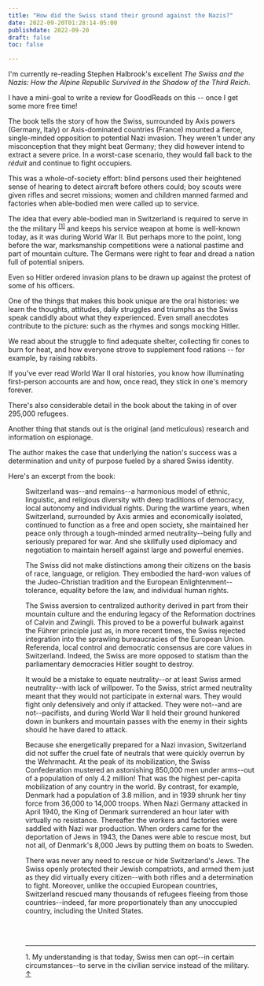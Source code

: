 ```yaml
---
title: "How did the Swiss stand their ground against the Nazis?"
date: 2022-09-20T01:28:14-05:00
publishdate: 2022-09-20
draft: false
toc: false

---
```


I'm currently re-reading Stephen Halbrook's excellent <em>The Swiss and the Nazis: How the Alpine Republic Survived in the Shadow of the Third Reich</em>.

I have a mini-goal to write a review for GoodReads on this -- once I get some more free time!

The book tells the story of how the Swiss, surrounded by Axis powers (Germany, Italy) or Axis-dominated countries (France) mounted a fierce, single-minded opposition to potential Nazi invasion. They weren't under any misconception that they might beat Germany; they did however intend to extract a severe price. In a worst-case scenario, they would fall back to the <em>réduit</em> and continue to fight occupiers.

This was a whole-of-society effort: blind persons used their heightened sense of hearing to detect aircraft before others could; boy scouts were given rifles and secret missions; women and children manned farmed and factories when able-bodied men were called up to service. 

The idea that every able-bodied man in Switzerland is required to serve in the the military <sup><a id="footnote-1-ref" href="#footnote-1">[1]</a></sup> and keeps his service weapon at home is well-known today, as it was during World War II. But perhaps more to the point, long before the war, marksmanship competitions were a national pastime and part of mountain culture. The Germans were right to fear and dread a nation full of potential snipers. 

Even so Hitler ordered invasion plans to be drawn up against the protest of some of his officers.

One of the things that makes this book unique are the oral histories: we learn the thoughts, attitudes, daily struggles and triumphs as the Swiss speak candidly about what they experienced. Even small anecdotes contribute to the picture: such as the rhymes and songs mocking Hitler. 

We read about the struggle to find adequate shelter, collecting fir cones to burn for heat, and how everyone strove to supplement food rations -- for example, by raising rabbits. 

If you've ever read World War II oral histories, you know how illuminating first-person accounts are and how, once read, they stick in one's memory forever.

There's also considerable detail in the book about the taking in of over 295,000 refugees.

Another thing that stands out is the original (and meticulous) research and information on espionage.

The author makes the case that underlying the nation's success was a determination and unity of purpose fueled by a shared Swiss identity.

Here's an excerpt from the book:

<div style="padding-left: 2.5em;"><p>Switzerland was--and remains--a harmonious model of ethnic, linguistic, and religious diversity with deep traditions of democracy, local autonomy and individual rights. During the wartime years, when Switzerland, surrounded by Axis armies and economically isolated, continued to function as a free and open society, she maintained her peace only through a tough-minded armed neutrality--being fully and seriously prepared for war. And she skillfully used diplomacy and negotiation to maintain herself against large and powerful enemies.</p></div>


<div style="padding-left: 2.5em;"><p>The Swiss did not make distinctions among their citizens on the basis of race, language, or religion. They embodied the hard-won values of the Judeo-Christian tradition and the European Enlightenment--tolerance, equality before the law, and individual human rights.</p></div>


<div style="padding-left: 2.5em;"><p>The Swiss aversion to centralized authority derived in part from their mountain culture and the enduring legacy of the Reformation doctrines of Calvin and Zwingli. This proved to be a powerful bulwark against the Führer principle just as, in more recent times, the Swiss rejected integration into the sprawling bureaucracies of the European Union. Referenda, local control and democratic consensus are core values in Switzerland. Indeed, the Swiss are more opposed to statism than the parliamentary democracies Hitler sought to destroy.</p></div>


<div style="padding-left: 2.5em;"><p>It would be a mistake to equate neutrality--or at least Swiss armed neutrality--with lack of willpower. To the Swiss, strict armed neutrality meant that they would not participate in external wars. They would fight only defensively and only if attacked. They were not--and are not--pacifists, and during World War II held their ground hunkered down in bunkers and mountain passes with the enemy in their sights should he have dared to attack.</p></div>


<div style="padding-left: 2.5em;"><p>Because she energetically prepared for a Nazi invasion, Switzerland did not suffer the cruel fate of neutrals that were quickly overrun by the Wehrmacht. At the peak of its mobilization, the Swiss Confederation mustered an astonishing 850,000 men under arms--out of a population of only 4.2 million! That was the highest per-capita mobilization of any country in the world. By contrast, for example, Denmark had a population of 3.8 million, and in 1939 shrunk her tiny force from 36,000 to 14,000 troops. When Nazi Germany attacked in April 1940, the King of Denmark surrendered an hour later with virtually no resistance. Thereafter the workers and factories were saddled with Nazi war production. When orders came for the deportation of Jews in 1943, the Danes were able to rescue most, but not all, of Denmark's 8,000 Jews by putting them on boats to Sweden.</p></div>

<div style="padding-left: 2.5em;"><p>There was never any need to rescue or hide Switzerland's Jews. The Swiss openly protected their Jewish compatriots, and armed them just as they did virtually every citizen--with both rifles and a determination to fight. Moreover, unlike the occupied European countries, Switzerland rescued many thousands of refugees fleeing from those countries--indeed, far more proportionately than any unoccupied country, including the United States.</p>

<br/><br/><hr/>
<p id="footnote-1">
   1. My understanding is that today, Swiss men can opt--in certain circumstances--to serve in the civilian service instead of the military. <a href="#footnote-1-ref">↑</a> 
</p>
